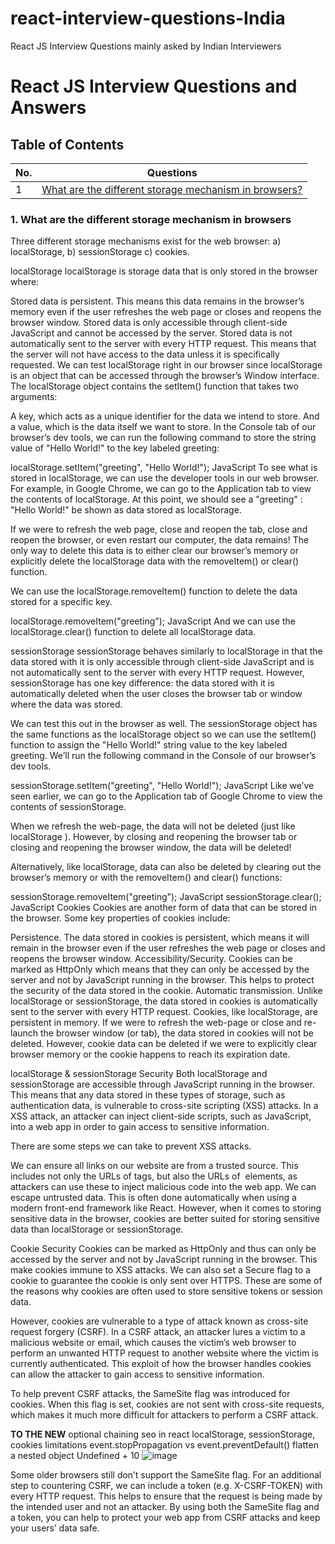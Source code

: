 # react-interview-questions-India
React JS Interview Questions mainly asked by Indian Interviewers

# React JS Interview Questions and Answers

## Table of Contents

| No. | Questions                                                                                                    |
| --- | ------------------------------------------------------------------------------------------------------------ |
| 1   | [What are the different storage mechanism in browsers?](#1)      |

<a name="1"></a>
### 1. What are the different storage mechanism in browsers

  Three different storage mechanisms exist for the web browser: 
  a) localStorage,
  b) sessionStorage
  c) cookies.

   localStorage
localStorage is storage data that is only stored in the browser where:

Stored data is persistent. This means this data remains in the browser’s memory even if the user refreshes the web page or closes and reopens the browser window.
Stored data is only accessible through client-side JavaScript and cannot be accessed by the server.
Stored data is not automatically sent to the server with every HTTP request. This means that the server will not have access to the data unless it is specifically requested.
We can test localStorage right in our browser since localStorage is an object that can be accessed through the browser’s Window interface. The localStorage object contains the setItem() function that takes two arguments:

A key, which acts as a unique identifier for the data we intend to store.
And a value, which is the data itself we want to store.
In the Console tab of our browser’s dev tools, we can run the following command to store the string value of "Hello World!" to the key labeled greeting:

localStorage.setItem("greeting", "Hello World!");
JavaScript
To see what is stored in localStorage, we can use the developer tools in our web browser. For example, in Google Chrome, we can go to the Application tab to view the contents of localStorage. At this point, we should see a "greeting" : "Hello World!" be shown as data stored as localStorage.



If we were to refresh the web page, close and reopen the tab, close and reopen the browser, or even restart our computer, the data remains! The only way to delete this data is to either clear our browser’s memory or explicitly delete the localStorage data with the removeItem() or clear() function.

We can use the localStorage.removeItem() function to delete the data stored for a specific key.

localStorage.removeItem("greeting");
JavaScript
And we can use the localStorage.clear() function to delete all localStorage data.

sessionStorage
sessionStorage behaves similarly to localStorage in that the data stored with it is only accessible through client-side JavaScript and is not automatically sent to the server with every HTTP request. However, sessionStorage has one key difference: the data stored with it is automatically deleted when the user closes the browser tab or window where the data was stored.

We can test this out in the browser as well. The sessionStorage object has the same functions as the localStorage object so we can use the setItem() function to assign the "Hello World!" string value to the key labeled greeting. We’ll run the following command in the Console of our browser’s dev tools.

sessionStorage.setItem("greeting", "Hello World!");
JavaScript
Like we’ve seen earlier, we can go to the Application tab of Google Chrome to view the contents of sessionStorage.



When we refresh the web-page, the data will not be deleted (just like localStorage ). However, by closing and reopening the browser tab or closing and reopening the browser window, the data will be deleted!

Alternatively, like localStorage, data can also be deleted by clearing out the browser’s memory or with the removeItem() and clear() functions:

sessionStorage.removeItem("greeting");
JavaScript
sessionStorage.clear();
JavaScript
Cookies
Cookies are another form of data that can be stored in the browser. Some key properties of cookies include:

Persistence. The data stored in cookies is persistent, which means it will remain in the browser even if the user refreshes the web page or closes and reopens the browser window.
Accessibility/Security. Cookies can be marked as HttpOnly which means that they can only be accessed by the server and not by JavaScript running in the browser. This helps to protect the security of the data stored in the cookie.
Automatic transmission. Unlike localStorage or sessionStorage, the data stored in cookies is automatically sent to the server with every HTTP request.
Cookies, like localStorage, are persistent in memory. If we were to refresh the web-page or close and re-launch the browser window (or tab), the data stored in cookies will not be deleted. However, cookie data can be deleted if we were to explicitly clear browser memory or the cookie happens to reach its expiration date.

localStorage & sessionStorage Security
Both localStorage and sessionStorage are accessible through JavaScript running in the browser. This means that any data stored in these types of storage, such as authentication data, is vulnerable to cross-site scripting (XSS) attacks. In a XSS attack, an attacker can inject client-side scripts, such as JavaScript, into a web app in order to gain access to sensitive information.

There are some steps we can take to prevent XSS attacks.

We can ensure all links on our website are from a trusted source. This includes not only the URLs of <a/> tags, but also the URLs of <img/> elements, as attackers can use these to inject malicious code into the web app.
We can escape untrusted data. This is often done automatically when using a modern front-end framework like React.
However, when it comes to storing sensitive data in the browser, cookies are better suited for storing sensitive data than localStorage or sessionStorage.

Cookie Security
Cookies can be marked as HttpOnly and thus can only be accessed by the server and not by JavaScript running in the browser. This make cookies immune to XSS attacks. We can also set a Secure flag to a cookie to guarantee the cookie is only sent over HTTPS. These are some of the reasons why cookies are often used to store sensitive tokens or session data.

However, cookies are vulnerable to a type of attack known as cross-site request forgery (CSRF). In a CSRF attack, an attacker lures a victim to a malicious website or email, which causes the victim’s web browser to perform an unwanted HTTP request to another website where the victim is currently authenticated. This exploit of how the browser handles cookies can allow the attacker to gain access to sensitive information.

To help prevent CSRF attacks, the SameSite flag was introduced for cookies. When this flag is set, cookies are not sent with cross-site requests, which makes it much more difficult for attackers to perform a CSRF attack.


**TO THE NEW**
optional chaining
seo in react
localStorage, sessionStorage, cookies limitations
event.stopPropagation vs event.preventDefault()
flatten a nested object
Undefined + 10
![image](https://github.com/ady619/react-interview-questions-India/assets/4849117/a090b019-44a3-4500-8318-02cb7a1c55b4)

Some older browsers still don’t support the SameSite flag. For an additional step to countering CSRF, we can include a token (e.g. X-CSRF-TOKEN) with every HTTP request. This helps to ensure that the request is being made by the intended user and not an attacker. By using both the SameSite flag and a token, you can help to protect your web app from CSRF attacks and keep your users’ data safe.

